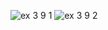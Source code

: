 ![ex 3 9 1](https://github.com/65030034/03376836-OOP-2566-Lab-03/assets/144875017/518c617d-c18f-4590-8ae9-7897fe4595a3)
![ex 3 9 2](https://github.com/65030034/03376836-OOP-2566-Lab-03/assets/144875017/7c9e4a7b-a14f-4f84-acb0-5980700486ab)
